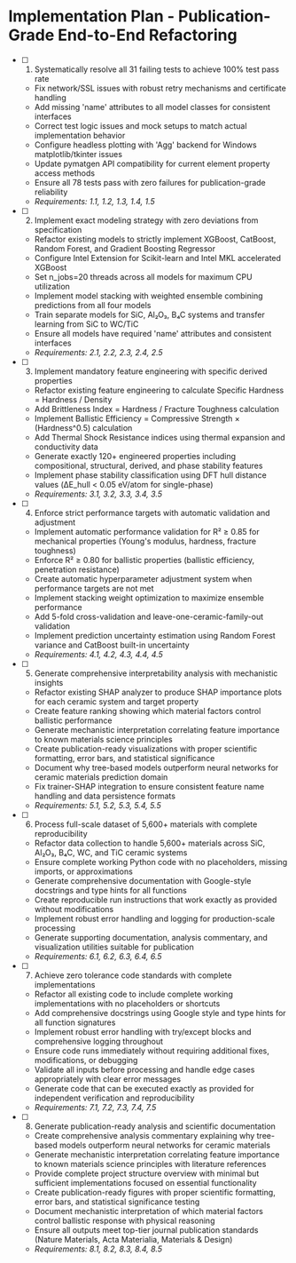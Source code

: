 # Implementation Plan - Publication-Grade End-to-End Refactoring

- [ ] 1. Systematically resolve all 31 failing tests to achieve 100% test pass rate
  - Fix network/SSL issues with robust retry mechanisms and certificate handling
  - Add missing 'name' attributes to all model classes for consistent interfaces
  - Correct test logic issues and mock setups to match actual implementation behavior
  - Configure headless plotting with 'Agg' backend for Windows matplotlib/tkinter issues
  - Update pymatgen API compatibility for current element property access methods
  - Ensure all 78 tests pass with zero failures for publication-grade reliability
  - _Requirements: 1.1, 1.2, 1.3, 1.4, 1.5_

- [ ] 2. Implement exact modeling strategy with zero deviations from specification
  - Refactor existing models to strictly implement XGBoost, CatBoost, Random Forest, and Gradient Boosting Regressor
  - Configure Intel Extension for Scikit-learn and Intel MKL accelerated XGBoost
  - Set n_jobs=20 threads across all models for maximum CPU utilization
  - Implement model stacking with weighted ensemble combining predictions from all four models
  - Train separate models for SiC, Al₂O₃, B₄C systems and transfer learning from SiC to WC/TiC
  - Ensure all models have required 'name' attributes and consistent interfaces
  - _Requirements: 2.1, 2.2, 2.3, 2.4, 2.5_

- [ ] 3. Implement mandatory feature engineering with specific derived properties
  - Refactor existing feature engineering to calculate Specific Hardness = Hardness / Density
  - Add Brittleness Index = Hardness / Fracture Toughness calculation
  - Implement Ballistic Efficiency = Compressive Strength × (Hardness^0.5) calculation
  - Add Thermal Shock Resistance indices using thermal expansion and conductivity data
  - Generate exactly 120+ engineered properties including compositional, structural, derived, and phase stability features
  - Implement phase stability classification using DFT hull distance values (ΔE_hull < 0.05 eV/atom for single-phase)
  - _Requirements: 3.1, 3.2, 3.3, 3.4, 3.5_

- [ ] 4. Enforce strict performance targets with automatic validation and adjustment
  - Implement automatic performance validation for R² ≥ 0.85 for mechanical properties (Young's modulus, hardness, fracture toughness)
  - Enforce R² ≥ 0.80 for ballistic properties (ballistic efficiency, penetration resistance)
  - Create automatic hyperparameter adjustment system when performance targets are not met
  - Implement stacking weight optimization to maximize ensemble performance
  - Add 5-fold cross-validation and leave-one-ceramic-family-out validation
  - Implement prediction uncertainty estimation using Random Forest variance and CatBoost built-in uncertainty
  - _Requirements: 4.1, 4.2, 4.3, 4.4, 4.5_

- [ ] 5. Generate comprehensive interpretability analysis with mechanistic insights
  - Refactor existing SHAP analyzer to produce SHAP importance plots for each ceramic system and target property
  - Create feature ranking showing which material factors control ballistic performance
  - Generate mechanistic interpretation correlating feature importance to known materials science principles
  - Create publication-ready visualizations with proper scientific formatting, error bars, and statistical significance
  - Document why tree-based models outperform neural networks for ceramic materials prediction domain
  - Fix trainer-SHAP integration to ensure consistent feature name handling and data persistence formats
  - _Requirements: 5.1, 5.2, 5.3, 5.4, 5.5_

- [ ] 6. Process full-scale dataset of 5,600+ materials with complete reproducibility
  - Refactor data collection to handle 5,600+ materials across SiC, Al₂O₃, B₄C, WC, and TiC ceramic systems
  - Ensure complete working Python code with no placeholders, missing imports, or approximations
  - Generate comprehensive documentation with Google-style docstrings and type hints for all functions
  - Create reproducible run instructions that work exactly as provided without modifications
  - Implement robust error handling and logging for production-scale processing
  - Generate supporting documentation, analysis commentary, and visualization utilities suitable for publication
  - _Requirements: 6.1, 6.2, 6.3, 6.4, 6.5_

- [ ] 7. Achieve zero tolerance code standards with complete implementations
  - Refactor all existing code to include complete working implementations with no placeholders or shortcuts
  - Add comprehensive docstrings using Google style and type hints for all function signatures
  - Implement robust error handling with try/except blocks and comprehensive logging throughout
  - Ensure code runs immediately without requiring additional fixes, modifications, or debugging
  - Validate all inputs before processing and handle edge cases appropriately with clear error messages
  - Generate code that can be executed exactly as provided for independent verification and reproducibility
  - _Requirements: 7.1, 7.2, 7.3, 7.4, 7.5_

- [ ] 8. Generate publication-ready analysis and scientific documentation
  - Create comprehensive analysis commentary explaining why tree-based models outperform neural networks for ceramic materials
  - Generate mechanistic interpretation correlating feature importance to known materials science principles with literature references
  - Provide complete project structure overview with minimal but sufficient implementations focused on essential functionality
  - Create publication-ready figures with proper scientific formatting, error bars, and statistical significance testing
  - Document mechanistic interpretation of which material factors control ballistic response with physical reasoning
  - Ensure all outputs meet top-tier journal publication standards (Nature Materials, Acta Materialia, Materials & Design)
  - _Requirements: 8.1, 8.2, 8.3, 8.4, 8.5_